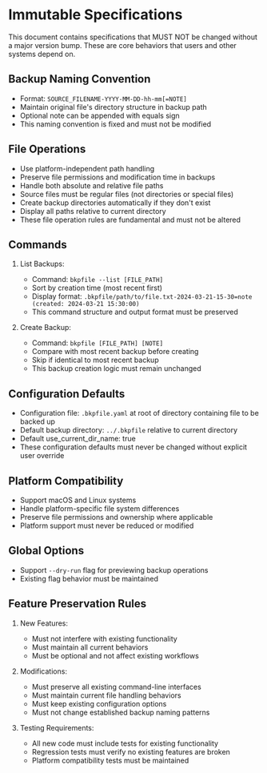# Immutable Specifications

This document contains specifications that MUST NOT be changed without a major version bump. These are core behaviors that users and other systems depend on.

## Backup Naming Convention
- Format: `SOURCE_FILENAME-YYYY-MM-DD-hh-mm[=NOTE]`
- Maintain original file's directory structure in backup path
- Optional note can be appended with equals sign
- This naming convention is fixed and must not be modified

## File Operations
- Use platform-independent path handling
- Preserve file permissions and modification time in backups
- Handle both absolute and relative file paths
- Source files must be regular files (not directories or special files)
- Create backup directories automatically if they don't exist
- Display all paths relative to current directory
- These file operation rules are fundamental and must not be altered

## Commands
1. List Backups:
   - Command: `bkpfile --list [FILE_PATH]`
   - Sort by creation time (most recent first)
   - Display format: `.bkpfile/path/to/file.txt-2024-03-21-15-30=note (created: 2024-03-21 15:30:00)`
   - This command structure and output format must be preserved

2. Create Backup:
   - Command: `bkpfile [FILE_PATH] [NOTE]`
   - Compare with most recent backup before creating
   - Skip if identical to most recent backup
   - This backup creation logic must remain unchanged

## Configuration Defaults
- Configuration file: `.bkpfile.yaml` at root of directory containing file to be backed up
- Default backup directory: `../.bkpfile` relative to current directory
- Default use_current_dir_name: true
- These configuration defaults must never be changed without explicit user override

## Platform Compatibility
- Support macOS and Linux systems
- Handle platform-specific file system differences
- Preserve file permissions and ownership where applicable
- Platform support must never be reduced or modified

## Global Options
- Support `--dry-run` flag for previewing backup operations
- Existing flag behavior must be maintained

## Feature Preservation Rules
1. New Features:
   - Must not interfere with existing functionality
   - Must maintain all current behaviors
   - Must be optional and not affect existing workflows

2. Modifications:
   - Must preserve all existing command-line interfaces
   - Must maintain current file handling behaviors
   - Must keep existing configuration options
   - Must not change established backup naming patterns

3. Testing Requirements:
   - All new code must include tests for existing functionality
   - Regression tests must verify no existing features are broken
   - Platform compatibility tests must be maintained 